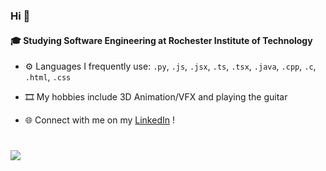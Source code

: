 ### Hi 👋

#### 🎓 Studying Software Engineering at Rochester Institute of Technology

- ⚙️ Languages I frequently use: `.py`, `.js`, `.jsx`, `.ts`, `.tsx`, `.java`, `.cpp`, `.c`, `.html`, `.css`

- 🎞️ My hobbies include 3D Animation/VFX and playing the guitar

- 🌐 Connect with me on my [LinkedIn](https://www.linkedin.com/in/abhijaykheechee/) !

#
[![](https://visitcount.itsvg.in/api?id=abhijaykheechee&label=Profile%20Views&color=12&icon=5&pretty=false)](https://visitcount.itsvg.in)
